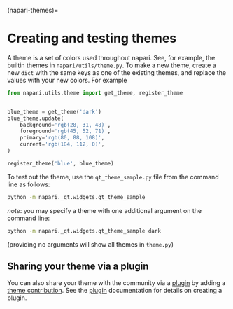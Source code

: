(napari-themes)=

# Creating and testing themes

A theme is a set of colors used throughout napari. See, for example, the
builtin themes in `napari/utils/theme.py`. To make a new theme, create a new
`dict` with the same keys as one of the existing themes, and
replace the values with your new colors. For example

```python
from napari.utils.theme import get_theme, register_theme


blue_theme = get_theme('dark')
blue_theme.update(
    background='rgb(28, 31, 48)',
    foreground='rgb(45, 52, 71)',
    primary='rgb(80, 88, 108)',
    current='rgb(184, 112, 0)',
)

register_theme('blue', blue_theme)
```

To test out the theme, use the
`qt_theme_sample.py` file from the command line as follows:

```sh
python -m napari._qt.widgets.qt_theme_sample
```

*note*: you may specify a theme with one additional argument on the command line:

```sh
python -m napari._qt.widgets.qt_theme_sample dark
```

(providing no arguments will show all themes in `theme.py`)

## Sharing your theme via a plugin

You can also share your theme with the community via a [plugin](plugins-index)
by adding a [theme contribution](contributions-themes). See the
[plugin](plugins-index) documentation for details on creating a plugin.
